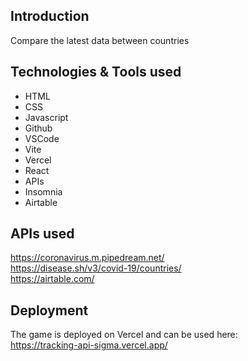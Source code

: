 ## Introduction
Compare the latest data between countries

Technologies & Tools used
-------------

- HTML
- CSS
- Javascript
- Github
- VSCode
- Vite
- Vercel
- React
- APIs
- Insomnia
- Airtable

## APIs used

https://coronavirus.m.pipedream.net/ 
<br>
https://disease.sh/v3/covid-19/countries/ 
<br>
https://airtable.com/


Deployment
-------------
The game is deployed on Vercel and can be used here:<br>
https://tracking-api-sigma.vercel.app/

